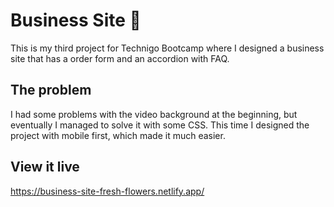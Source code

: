 # Business Site 💼

This is my third project for Technigo Bootcamp where I designed a business site that has a order form and an accordion with FAQ.

## The problem

I had some problems with the video background at the beginning, but eventually I managed to solve it with some CSS. This time I designed the project with mobile first, which made it much easier.

## View it live

https://business-site-fresh-flowers.netlify.app/
